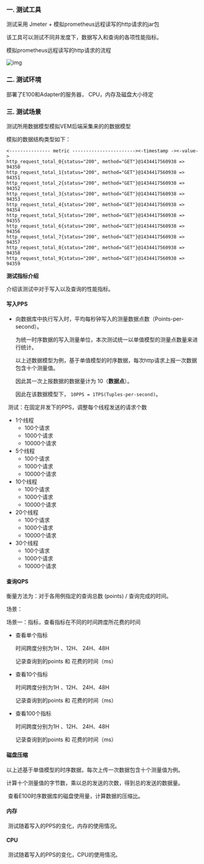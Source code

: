 ### 一. 测试工具

测试采用 Jmeter + 模拟prometheus远程读写的http请求的jar包

该工具可以测试不同并发度下，数据写入和查询的各项性能指标。

模拟prometheus远程读写的http请求的流程

![img](https://segmentfault.com/img/bVcUFgc)

### 二. 测试环境

部署了E100和Adapter的服务器， CPU，内存及磁盘大小待定

### 三. 测试场景

测试所用数据模型模拟VEM后端采集来的的数据模型

模拟的数据结构类型如下：

```
<--------------- metric -----------------------><-timestamp -><-value->
http_request_total_0{status="200", method="GET"}@1434417560938 => 94350
http_request_total_1{status="200", method="GET"}@1434417560938 => 94351
http_request_total_2{status="200", method="GET"}@1434417560938 => 94352
http_request_total_3{status="200", method="GET"}@1434417560938 => 94353
http_request_total_4{status="200", method="GET"}@1434417560938 => 94354
http_request_total_5{status="200", method="GET"}@1434417560938 => 94355
http_request_total_6{status="200", method="GET"}@1434417560938 => 94356
http_request_total_7{status="200", method="GET"}@1434417560938 => 94357
http_request_total_8{status="200", method="GET"}@1434417560938 => 94358
http_request_total_9{status="200", method="GET"}@1434417560938 => 94359
```

**测试指标介绍**

介绍该测试中对于写入以及查询的性能指标。

#### **写入PPS**

- 向数据库中执行写入时，平均每秒钟写入的测量数据点数（Points-per-second）。

  为统一时序数据的写入测量单位，本次测试统一以单值模型的测量点数量来进行统计。

  以上述数据模型为例，基于单值模型的时序数据，每次http请求上报一次数据包含十个测量值。

  因此其一次上报数据的数据量计为 10（**数据点**）。

  因此在该数据模型下， `10PPS = 1TPS(Tuples-per-second)`。

​	测试：在固定并发下的PPS，调整每个线程发送的请求个数

- 1个线程
  - 100个请求
  - 1000个请求
  - 10000个请求
- 5个线程
  - 100个请求
  - 1000个请求
  - 10000个请求
- 10个线程
  - 100个请求
  - 1000个请求
  - 10000个请求
- 20个线程
  - 100个请求
  - 1000个请求
  - 10000个请求
- 30个线程
  - 100个请求
  - 1000个请求
  - 10000个请求

#### **查询**QPS

衡量方法为：对于各用例指定的查询总数 (points) / 查询完成的时间。

场景：

场景一：指标，查看指标在不同的时间跨度所花费的时间

- 查看单个指标

  时间跨度分别为1H 、12H、 24H、48H

  记录查询到的points 和 花费的时间（ms）

- 查看10个指标

  时间跨度分别为1H 、12H、 24H、48H

  记录查询到的points 和 花费的时间（ms）

- 查看100个指标

  时间跨度分别为1H 、12H、 24H、48H

  记录查询到的points 和 花费的时间（ms）

  

#### **磁盘压缩**

​	以上述基于单值模型的时序数据，每次上传一次数据包含十个测量值为例。

​	计算十个测量值的字节数，乘以总的发送的次数，得到总的发送的数据量。

​	查看E100时序数据库的磁盘使用量，计算数据的压缩比。



#### **内存**

​	测试随着写入的PPS的变化，内存的使用情况。



#### **CPU**

​	测试随着写入的PPS的变化，CPU的使用情况。























